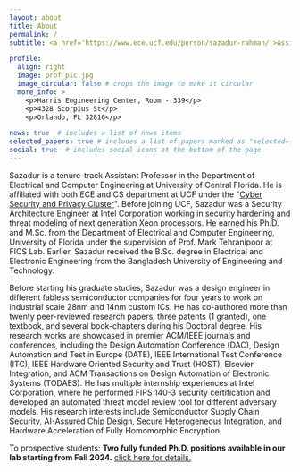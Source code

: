 ```yaml
---
layout: about
title: About
permalink: /
subtitle: <a href='https://www.ece.ucf.edu/person/sazadur-rahman/'>Assistant Professor @ECE, UCF</a>

profile:
  align: right
  image: prof_pic.jpg
  image_circular: false # crops the image to make it circular
  more_info: >
    <p>Harris Engineering Center, Room - 339</p>
    <p>4328 Scorpius St</p>
    <p>Orlando, FL 32816</p>

news: true  # includes a list of news items
selected_papers: true # includes a list of papers marked as "selected={true}"
social: true  # includes social icons at the bottom of the page
---
```


Sazadur is a tenure-track Assistant Professor in the Department of Electrical and Computer Engineering at University of Central Florida. He is affiliated with both ECE and CS department at UCF under the "<a href='https://cyber.cs.ucf.edu/'>Cyber Security and Privacy Cluster</a>". Before joining UCF, Sazadur was a Security Architecture Engineer at Intel Corporation working in security hardening and threat modeling of next generation Xeon processors. He earned his Ph.D. and M.Sc. from the Department of Electrical and Computer Engineering, University of Florida under the supervision of Prof. Mark Tehranipoor at FICS Lab. Earlier, Sazadur received the B.Sc. degree in Electrical and Electronic Engineering from the Bangladesh University of Engineering and Technology.

Before starting his graduate studies, Sazadur was a design engineer in different fabless semiconductor companies for four years to work on industrial scale 28nm and 14nm custom ICs. He has co-authored more than twenty peer-reviewed research papers, three patents (1 granted), one textbook, and several book-chapters during his Doctoral degree. His research works are showcased in premier ACM/IEEE journals and conferences, including the Design Automation Conference (DAC), Design Automation and Test in Europe (DATE), IEEE International Test Conference (ITC), IEEE Hardware Oriented Security and Trust (HOST), Elsevier Integration, and ACM Transactions on Design Automation of Electronic Systems (TODAES). He has multiple internship experiences at Intel Corporation, where he performed FIPS 140-3 security certification and developed an automated threat model review tool for different adversary models. His research interests include Semiconductor Supply Chain Security, AI-Assured Chip Design, Secure Heterogeneous Integration, and Hardware Acceleration of Fully Homomorphic Encryption. 

To prospective students: **Two fully funded Ph.D. positions available in our lab starting from Fall 2024.** <a href='https://sazadur.github.io/prospective/'>click here for details.</a>
